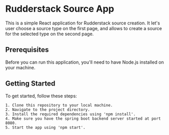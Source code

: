 
# Rudderstack Source App

This is a simple React application for Rudderstack source creation. It let's user choose a source type on the first page, and allows to create a source for the selected type on the second page.


## Prerequisites
Before you can run this application, you'll need to have Node.js installed on your machine.
## Getting Started
To get started, follow these steps:
```
1. Clone this repository to your local machine.
2. Navigate to the project directory.
3. Install the required dependencies using 'npm install'.
4. Make sure you have the spring boot backend server started at port 8080.
5. Start the app using 'npm start'.
```
